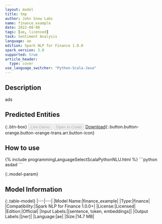 ```yaml
---
layout: model
title: tmp
author: John Snow Labs
name: finance_example
date: 2022-08-08
tags: [ae, licensed]
task: Sentiment Analysis
language: ae
edition: Spark NLP for Finance 1.0.0
spark_version: 3.0
supported: true
article_header:
  type: cover
use_language_switcher: "Python-Scala-Java"
---
```


## Description

ads

## Predicted Entities



{:.btn-box}
<button class="button button-orange" disabled>Live Demo</button>
<button class="button button-orange" disabled>Open in Colab</button>
[Download](https://s3.amazonaws.com/models-hub-auxdata/finance/models/finance_example_ae_1.0.0_3.0_1659961378605.zip){:.button.button-orange.button-orange-trans.arr.button-icon}

## How to use



<div class="tabs-box" markdown="1">
{% include programmingLanguageSelectScalaPythonNLU.html %}
```python
asdad
```

</div>

{:.model-param}
## Model Information

{:.table-model}
|---|---|
|Model Name:|finance_example|
|Type:|finance|
|Compatibility:|Spark NLP for Finance 1.0.0+|
|License:|Licensed|
|Edition:|Official|
|Input Labels:|[sentence, token, embeddings]|
|Output Labels:|[ner]|
|Language:|ae|
|Size:|14.7 MB|
